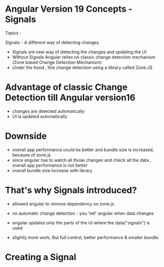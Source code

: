 # Angular Version 19 Concepts - Signals
Topics :

Signals - A different way of detecting changes

- Signals are new way of detecting the changes and updating the UI
- Without Signals Angular relies on classic change detection mechanism (Zone based Change Detection Mechanism)
- Under the hood , this change detection using a library called Zone.JS

# Advantage of classic Change Detection till Angular version16

- changes are detected automatically
- UI  is updated automatically

# Downside

- overall app performance could be better and bundle size is increased, because of zone.js 
- since angular has to watch all those changes and check all the data , overall app performance is not better
- overall bundle size increase with library

# That's why Signals introduced?

- allowed angular to remove dependency on zone.js
- no automatic change detection - you 'tell' angular when data changes
- angular updates only the parts of the UI where the data("signals") is used

- slightly more work, But full control, better performance & smaller bundle.

# Creating a Signal
